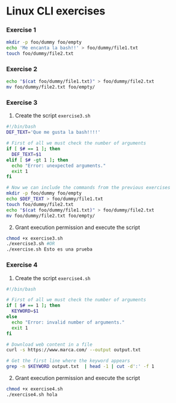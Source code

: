 # Linux CLI exercises
### Exercise 1
```bash
mkdir -p foo/dummy foo/empty
echo 'Me encanta la bash!!' > foo/dummy/file1.txt
touch foo/dummy/file2.txt
```

### Exercise 2
```bash
echo "$(cat foo/dummy/file1.txt)" > foo/dummy/file2.txt
mv foo/dummy/file2.txt foo/empty/
```

### Exercise 3
1. Create the script `exercise3.sh`
```bash
#!/bin/bash
DEF_TEXT='Que me gusta la bash!!!!'

# First of all we must check the number of arguments
if [ $# == 1 ]; then
  DEF_TEXT=$1
elif [ $# -gt 1 ]; then
  echo "Error: unexpected arguments."
  exit 1
fi

# Now we can include the commands from the previous exercises
mkdir -p foo/dummy foo/empty
echo $DEF_TEXT > foo/dummy/file1.txt
touch foo/dummy/file2.txt
echo "$(cat foo/dummy/file1.txt)" > foo/dummy/file2.txt
mv foo/dummy/file2.txt foo/empty/
```

2. Grant execution permission and execute the script
```bash
chmod +x exercise3.sh
./exercise3.sh #OR
./exercise.sh Esto es una prueba
```

### Exercise 4
1. Create the script `exercise4.sh`
```bash
#!/bin/bash

# First of all we must check the number of arguments
if [ $# == 1 ]; then
  KEYWORD=$1
else
  echo "Error: invalid number of arguments."
  exit 1
fi

# Download web content in a file
curl -s https://www.marca.com/ --output output.txt

# Get the first line where the keyword appears
grep -n $KEYWORD output.txt  | head -1 | cut -d':' -f 1
```

2. Grant execution permission and execute the script
```bash
chmod +x exercise4.sh
./exercise4.sh hola
```